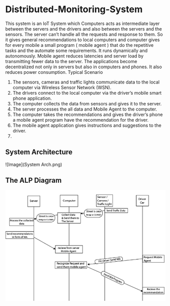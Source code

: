 # Distributed-Monitoring-System
 
This system is an IoT System which Computers acts as intermediate layer between the servers and the drivers and also between the servers and the sensors.
The server can’t handle all the requests and response to them. So it gives general recommendations to local computers and computer gives for every mobile a small program ( mobile agent ) that do the repetitive tasks and the automate some requirements. It runs dynamically and autonomously.
Mobile agent reduces latencies and server load by transmitting fewer data to the server. The applications become decentralized not only in servers but also in computers and phones. It also reduces power consumption.
Typical Scenario
1.	The sensors, cameras and traffic lights communicate data to the local computer via Wireless Sensor Network (WSN).
2.	The drivers connect to the local computer via the driver’s mobile smart phone application.
3.	The computer collects the data from sensors and gives it to the server.
4.	The server processes the all data and Mobile Agent to the computer.
5.	The computer takes the recommendations and gives the driver’s phone a mobile agent program have the recommendation for the driver.
6.	The mobile agent application gives instructions and suggestions to the driver.
7.	
## System Architecture
![Image](System Arch.png)
## The ALP Diagram
![Image](ALP.png)
